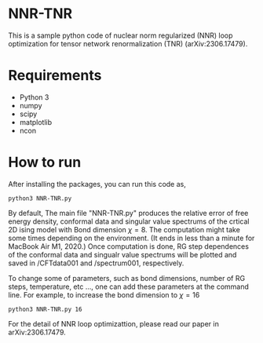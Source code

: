 # NNR-TNR

This is a sample python code of nuclear norm regularized (NNR) loop optimization for tensor network renormalization (TNR) (arXiv:2306.17479). 

# Requirements
- Python 3
- numpy
- scipy
- matplotlib
- ncon
  
# How to run
After installing the packages, you can run this code as, 
 ```
python3 NNR-TNR.py 
 ```
By default, The main file "NNR-TNR.py" produces the relative error of free energy density, conformal data and singular value spectrums of the crtical 2D ising model with Bond dimension $\chi =8$. The computation might take some times depending on the environment. (It ends in less than a minute for MacBook Air M1, 2020.) Once computation is done, RG step dependences of the conformal data and singualr value spectrums will be plotted and saved in /CFTdata001 and /spectrum001, respectively.

To change some of parameters, such as bond dimensions, number of RG steps, temperature, etc ..., one can add these parameters at the command line. For example, to increase the bond dimension to $\chi=16$
 ```
python3 NNR-TNR.py 16
 ```
For the detail of NNR loop optimizattion, please read our paper in arXiv:2306.17479.
